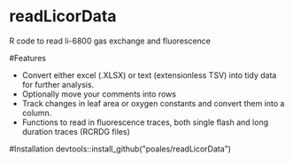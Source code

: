 # readLicorData
R code to read li-6800 gas exchange and fluorescence

#Features
- Convert either excel (.XLSX) or text (extensionless TSV) into tidy data for further analysis.
- Optionally move your comments into rows
- Track changes in leaf area or oxygen constants and convert them into a column.
- Functions to read in fluorescence traces, both single flash and long duration traces (RCRDG files)

#Installation
devtools::install_github("poales/readLicorData")
